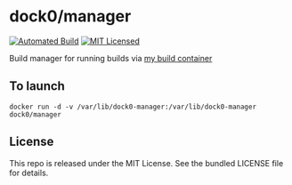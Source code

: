 dock0/manager
=======

[![Automated Build](http://img.shields.io/badge/automated-build-green.svg)](https://registry.hub.docker.com/u/dock0/manager/)
[![MIT Licensed](http://img.shields.io/badge/license-MIT-green.svg)](https://tldrlegal.com/license/mit-license)

Build manager for running builds via [my build container](https://github.com/dock0/manager)

## To launch

```
docker run -d -v /var/lib/dock0-manager:/var/lib/dock0-manager dock0/manager
```

## License

This repo is released under the MIT License. See the bundled LICENSE file for details.

